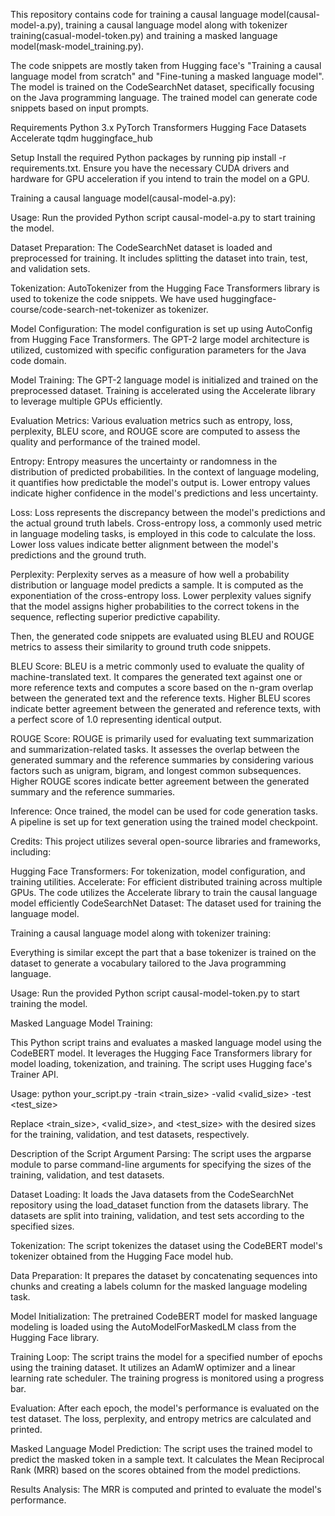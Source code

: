 This repository contains code for training a causal language model(causal-model-a.py), training a causal language model along with tokenizer training(casual-model-token.py) and training a masked language model(mask-model_training.py).

The code snippets are mostly taken from Hugging face's "Training a causal language model from scratch" and  "Fine-tuning a masked language model". The model is trained on the CodeSearchNet dataset, specifically focusing on the Java programming language. The trained model can generate code snippets based on input prompts.

Requirements
Python 3.x
PyTorch
Transformers
Hugging Face Datasets
Accelerate
tqdm
huggingface_hub

Setup
Install the required Python packages by running pip install -r requirements.txt.
Ensure you have the necessary CUDA drivers and hardware for GPU acceleration if you intend to train the model on a GPU.

Training a causal language model(causal-model-a.py):

Usage:
Run the provided Python script causal-model-a.py to start training the model.

Dataset Preparation: The CodeSearchNet dataset is loaded and preprocessed for training. It includes splitting the dataset into train, test, and validation sets.

Tokenization: AutoTokenizer from the Hugging Face Transformers library is used to tokenize the code snippets. We have used huggingface-course/code-search-net-tokenizer as tokenizer.

Model Configuration: The model configuration is set up using AutoConfig from Hugging Face Transformers. The GPT-2 large model architecture is utilized, customized with specific configuration parameters for the Java code domain.

Model Training: The GPT-2 language model is initialized and trained on the preprocessed dataset. Training is accelerated using the Accelerate library to leverage multiple GPUs efficiently.

Evaluation Metrics: Various evaluation metrics such as entropy, loss, perplexity, BLEU score, and ROUGE score are computed to assess the quality and performance of the trained model.

Entropy: Entropy measures the uncertainty or randomness in the distribution of predicted probabilities. In the context of language modeling, it quantifies how predictable the model's output is. Lower entropy values indicate higher confidence in the model's predictions and less uncertainty.

Loss: Loss represents the discrepancy between the model's predictions and the actual ground truth labels. Cross-entropy loss, a commonly used metric in language modeling tasks, is employed in this code to calculate the loss. Lower loss values indicate better alignment between the model's predictions and the ground truth.

Perplexity: Perplexity serves as a measure of how well a probability distribution or language model predicts a sample. It is computed as the exponentiation of the cross-entropy loss. Lower perplexity values signify that the model assigns higher probabilities to the correct tokens in the sequence, reflecting superior predictive capability.

Then, the generated code snippets are evaluated using BLEU and ROUGE metrics to assess their similarity to ground truth code snippets.

BLEU Score: BLEU is a metric commonly used to evaluate the quality of machine-translated text. It compares the generated text against one or more reference texts and computes a score based on the n-gram overlap between the generated text and the reference texts. Higher BLEU scores indicate better agreement between the generated and reference texts, with a perfect score of 1.0 representing identical output.

ROUGE Score: ROUGE is primarily used for evaluating text summarization and summarization-related tasks. It assesses the overlap between the generated summary and the reference summaries by considering various factors such as unigram, bigram, and longest common subsequences. Higher ROUGE scores indicate better agreement between the generated summary and the reference summaries.

Inference: Once trained, the model can be used for code generation tasks. A pipeline is set up for text generation using the trained model checkpoint.

Credits:
This project utilizes several open-source libraries and frameworks, including:

Hugging Face Transformers: For tokenization, model configuration, and training utilities.
Accelerate: For efficient distributed training across multiple GPUs. The code utilizes the Accelerate library to train the causal language model efficiently 
CodeSearchNet Dataset: The dataset used for training the language model.

Training a causal language model along with tokenizer training:

Everything is similar except the part that a base tokenizer is trained on the dataset to generate a vocabulary tailored to the Java programming language.

Usage:
Run the provided Python script causal-model-token.py to start training the model.

Masked Language Model Training:

This Python script trains and evaluates a masked language model using the CodeBERT model. It leverages the Hugging Face Transformers library for model loading, tokenization, and training. The script uses Hugging face's Trainer API.

Usage:
python your_script.py -train <train_size> -valid <valid_size> -test <test_size>

Replace <train_size>, <valid_size>, and <test_size> with the desired sizes for the training, validation, and test datasets, respectively.

Description of the Script
Argument Parsing: The script uses the argparse module to parse command-line arguments for specifying the sizes of the training, validation, and test datasets.

Dataset Loading: It loads the Java datasets from the CodeSearchNet repository using the load_dataset function from the datasets library. The datasets are split into training, validation, and test sets according to the specified sizes.

Tokenization: The script tokenizes the dataset using the CodeBERT model's tokenizer obtained from the Hugging Face model hub.

Data Preparation: It prepares the dataset by concatenating sequences into chunks and creating a labels column for the masked language modeling task.

Model Initialization: The pretrained CodeBERT model for masked language modeling is loaded using the AutoModelForMaskedLM class from the Hugging Face library.

Training Loop: The script trains the model for a specified number of epochs using the training dataset. It utilizes an AdamW optimizer and a linear learning rate scheduler. The training progress is monitored using a progress bar.

Evaluation: After each epoch, the model's performance is evaluated on the test dataset. The loss, perplexity, and entropy metrics are calculated and printed.

Masked Language Model Prediction: The script uses the trained model to predict the masked token in a sample text. It calculates the Mean Reciprocal Rank (MRR) based on the scores obtained from the model predictions.

Results Analysis: The MRR is computed and printed to evaluate the model's performance.